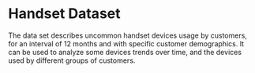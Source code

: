 # Handset Dataset 

The data set describes uncommon handset devices usage by customers, for an interval of 12 months and with specific customer demographics. It can be used to analyze some devices trends over time, and the devices used by different groups of customers.
